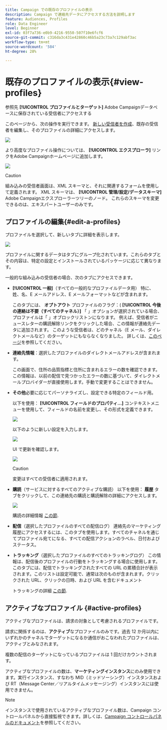 ```yaml
---
title: Campaign での既存のプロファイルの表示
description: Campaign で連絡先データにアクセスする方法を説明します
feature: Audiences, Profiles
role: Data Engineer
level: Beginner
exl-id: 03f7a736-e0b9-4216-9550-507f10e6fcf6
source-git-commit: c316da3c431e42860c46b5a23c73a7c129abf3ac
workflow-type: tm+mt
source-wordcount: '584'
ht-degree: 28%

---
```


# 既存のプロファイルの表示{#view-profiles}

参照先 **[!UICONTROL プロファイルとターゲット]** Adobe Campaignデータベースに保存されている受信者にアクセスする

このページから、次の操作を実行できます。 [新しい受信者を作成](create-profiles.md)、既存の受信者を編集し、そのプロファイルの詳細にアクセスします。

![](assets/profiles-and-targets.png)

より高度なプロファイル操作については、 **[!UICONTROL エクスプローラ]** リンクをAdobe Campaignホームページに追加します。

![](assets/recipients-in-explorer.png)


>[!CAUTION]
>
>組み込みの受信者画面は、XML スキーマと、それに関連するフォームを使用して定義されます。 XML スキーマは、 **[!UICONTROL 管理/設定/データスキーマ]** Adobe Campaignエクスプローラーツリーのノード。 これらのスキーマを変更できるのは、エキスパートユーザーのみです。

## プロファイルの編集{#edit-a-profiles}

プロファイルを選択して、新しいタブに詳細を表示します。

![](assets/edit-a-profile.png)

プロファイルに関するデータはタブにグループ化されています。これらのタブとその内容は、特定の設定とインストールされているパッケージに応じて異なります。

一般的な組み込みの受信者の場合、次のタブにアクセスできます。

* **[!UICONTROL 一般]**（すべての一般的なプロファイルデータ用） 特に、姓、名、E メールアドレス、E メールフォーマットなどが含まれます。

   このタブには、 **オプトアウト** プロファイルのフラグ：( **[!UICONTROL 今後の連絡は不要（すべてのチャネル）]** 「 」オプションが選択されている場合、プロファイルは「 」オブロックリストンになります。 例えば、受信者がニュースレターの購読解除リンクをクリックした場合、この情報が連絡先データに追加されます。 このような受信者は、どのチャネル（E メール、ダイレクトメールなど）のターゲットにもならなくなりました。 詳しくは、[このページ](../send/quarantines.md)を参照してください。

* **連絡先情報**：選択したプロファイルのダイレクトメールアドレスが含まれます。

   この画面で、住所の品質指標と住所に含まれるエラーの数を確認できます。 この情報は、以前の配信で見つかったエラーの数に基づいて、ダイレクトメールプロバイダーが直接使用します。手動で変更することはできません。

* **その他**&#x200B;必要に応じてパーソナライズし、設定できる特定のフィールド用。

   以下を使用： **[!UICONTROL フィールドのプロパティ…]** コンテキストメニューを使用して、フィールドの名前を変更し、その形式を定義できます。

   ![](assets/other-tab-field-properties.png)

   以下のように新しい設定を入力します。

   ![](assets/change-field-properties.png)

   UI で更新を確認します。

   ![](assets/other-tab-updated.png)


   >[!CAUTION]
   >変更はすべての受信者に適用されます。


* **購読**（サービスに対するすべてのアクティブな購読） 以下を使用： **履歴** タブをクリックして、この連絡先の購読と購読解除の詳細にアクセスします。

   ![](assets/subscription-tab.png)

   購読の詳細情報 [この節](../start/subscriptions.md).

* **配信**（選択したプロファイルのすべての配信ログ） 連絡先のマーケティング履歴にアクセスするには、このタブを使用します。すべてのチャネルを通じてプロファイル宛てになる、すべての配信アクションのラベル、日付およびステータス。


* **トラッキング**（選択したプロファイルのすべてのトラッキングログ） この情報は、配信後のプロファイルの行動をトラッキングする場合に使用します。このタブには、配信でトラッキングされたすべての URL の累積合計が表示されます。このリストは設定可能で、通常は次のものが含まれます。クリックされた URL、クリックの日時、および URL を含むドキュメント

   トラッキングの詳細 [この節](../start/tracking.md).


## アクティブなプロファイル {#active-profiles}

アクティブなプロファイルは、請求の対象として考慮されるプロファイルです。

請求に関係するのは、**アクティブ**&#x200B;なプロファイルのみです。過去 12 か月以内にいずれかのチャネルでターゲットになるか通信がおこなわれたプロファイルは、アクティブとみなされます。

複数の配信のターゲットになっているプロファイルは 1 回だけカウントされます。

アクティブなプロファイルの数は、**マーケティングインスタンス**&#x200B;にのみ使用できます。実行インスタンス、すなわち MID（ミッドソーシング）インスタンスおよび RT（Message Center／リアルタイムメッセージング）インスタンスには使用できません。

>[!NOTE]
>
>インスタンスで使用されているアクティブなプロファイル数は、Campaign コントロールパネルから直接監視できます。詳しくは、[Campaign コントロールパネルのドキュメント](https://experienceleague.adobe.com/docs/control-panel/using/performance-monitoring/active-profiles-monitoring.html?lang=ja)を参照してください。
